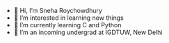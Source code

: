 - 👋 Hi, I’m Sneha Roychowdhury
- 👀 I’m interested in learning new things
- 🌱 I’m currently learning C and Python
- 💞️ I’m an incoming undergrad at IGDTUW, New Delhi


<!---
snehaaarc/snehaaarc is a ✨ special ✨ repository because its `README.md` (this file) appears on your GitHub profile.
You can click the Preview link to take a look at your changes.
--->
